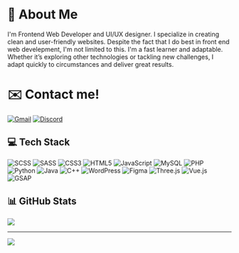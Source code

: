 
# 🚀 About Me
I'm Frontend Web Developer and UI/UX designer.
I specialize in creating clean and user-friendly websites. Despite the fact that I do best in front end web develepment, I'm not limited to this. I'm a fast learner and adaptable. Whether it’s exploring other technologies or tackling new challenges, I adapt quickly to circumstances and deliver great results.


# ✉️ Contact me!
[![Gmail](https://img.shields.io/badge/Gmail-D14836?logo=gmail&logoColor=white&style=flat)](mailto:contact@klemensowicz.pl)       [![Discord](https://img.shields.io/badge/Discord-maksesowicz-5865F2?logo=discord&logoColor=white&style=flat)](https://discord.com/users/778330114009464852)


## 💻 Tech Stack
![SCSS](https://img.shields.io/badge/SCSS-CC6699?logo=sass&logoColor=white&style=flat)  ![SASS](https://img.shields.io/badge/SASS-CC6699?logo=sass&logoColor=white&style=flat)  ![CSS3](https://img.shields.io/badge/CSS3-1572B6?logo=css3&logoColor=white&style=flat)  ![HTML5](https://img.shields.io/badge/HTML5-E34F26?logo=html5&logoColor=white&style=flat)  ![JavaScript](https://img.shields.io/badge/JavaScript-323330?logo=javascript&logoColor=F7DF1E&style=flat)  ![MySQL](https://img.shields.io/badge/MySQL-00000F?logo=mysql&logoColor=white&style=flat)  ![PHP](https://img.shields.io/badge/PHP-777BB4?logo=php&logoColor=white&style=flat)  ![Python](https://img.shields.io/badge/Python-3776AB?logo=python&logoColor=white&style=flat)  ![Java](https://img.shields.io/badge/Java-ED8B00?logo=openjdk&logoColor=white&style=flat)  ![C++](https://img.shields.io/badge/C++-00599C?logo=c%2B%2B&logoColor=white&style=flat)  ![WordPress](https://img.shields.io/badge/WordPress-21759B?logo=wordpress&logoColor=white&style=flat)  ![Figma](https://img.shields.io/badge/Figma-F24E1E?logo=figma&logoColor=white&style=flat)  ![Three.js](https://img.shields.io/badge/Three.js-000000?logo=three.js&logoColor=white&style=flat)  ![Vue.js](https://img.shields.io/badge/Vue.js-4FC08D?logo=vue.js&logoColor=white&style=flat)  ![GSAP](https://img.shields.io/badge/GSAP-88CE02?logo=greensock&logoColor=black&style=flat)




## 📊 GitHub Stats
![](https://github-readme-streak-stats.herokuapp.com/?user=m4kses0wicz&theme=dark&hide_border=false)<br/>

---
[![](https://visitcount.itsvg.in/api?id=m4kses0wicz&icon=0&color=0)](https://visitcount.itsvg.in)
